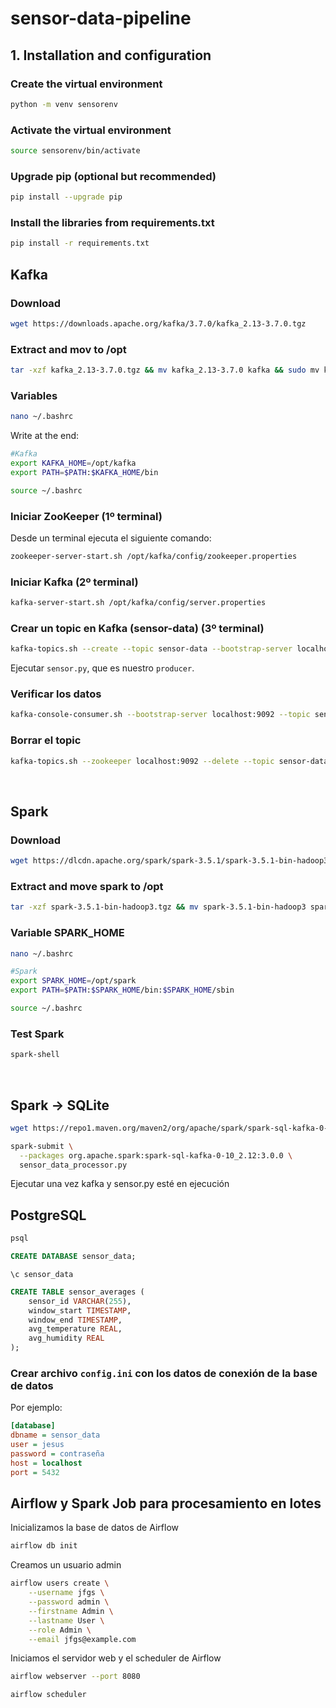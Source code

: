 # sensor-data-pipeline

## 1. Installation and configuration
### Create the virtual environment
```sh
python -m venv sensorenv
```

### Activate the virtual environment
```sh
source sensorenv/bin/activate
```
### Upgrade pip (optional but recommended)
```sh
pip install --upgrade pip
```
### Install the libraries from requirements.txt
```sh
pip install -r requirements.txt
```

## Kafka 

### Download
```sh
wget https://downloads.apache.org/kafka/3.7.0/kafka_2.13-3.7.0.tgz
```

### Extract and mov to /opt
```sh
tar -xzf kafka_2.13-3.7.0.tgz && mv kafka_2.13-3.7.0 kafka && sudo mv kafka /opt && rm kafka_2.13-3.7.0.tgz
```

### Variables

```sh
nano ~/.bashrc
```

Write at the end:

```sh
#Kafka
export KAFKA_HOME=/opt/kafka
export PATH=$PATH:$KAFKA_HOME/bin
```

```sh
source ~/.bashrc
```

### Iniciar ZooKeeper (1º terminal)

Desde un terminal ejecuta el siguiente comando:

```sh
zookeeper-server-start.sh /opt/kafka/config/zookeeper.properties

```
### Iniciar Kafka (2º terminal)

```sh
kafka-server-start.sh /opt/kafka/config/server.properties
```

### Crear un topic en Kafka (sensor-data) (3º terminal)
```sh
kafka-topics.sh --create --topic sensor-data --bootstrap-server localhost:9092 --partitions 1 --replication-factor 1
```

Ejecutar `sensor.py`, que es nuestro `producer`.

###  Verificar los datos
```sh
kafka-console-consumer.sh --bootstrap-server localhost:9092 --topic sensor-data --from-beginning
```

### Borrar el topic
```sh
kafka-topics.sh --zookeeper localhost:9092 --delete --topic sensor-data
```

<br>

## Spark

### Download
```sh
wget https://dlcdn.apache.org/spark/spark-3.5.1/spark-3.5.1-bin-hadoop3.tgz
```

### Extract and move spark to /opt
```sh
tar -xzf spark-3.5.1-bin-hadoop3.tgz && mv spark-3.5.1-bin-hadoop3 spark && sudo mv spark /opt && rm spark-3.5.1-bin-hadoop3.tgz
```

### Variable SPARK_HOME
```sh
nano ~/.bashrc
```

```sh
#Spark
export SPARK_HOME=/opt/spark
export PATH=$PATH:$SPARK_HOME/bin:$SPARK_HOME/sbin
```

```sh
source ~/.bashrc
```
### Test Spark
```sh
spark-shell
```


<br>


## Spark -> SQLite
```sh
wget https://repo1.maven.org/maven2/org/apache/spark/spark-sql-kafka-0-10_2.12/3.0.0/spark-sql-kafka-0-10_2.12-3.0.0.jar
```
```sh
spark-submit \
  --packages org.apache.spark:spark-sql-kafka-0-10_2.12:3.0.0 \
  sensor_data_processor.py
```
Ejecutar una vez kafka y sensor.py esté en ejecución


## PostgreSQL

```sh
psql
```

```sql
CREATE DATABASE sensor_data;
```
```
\c sensor_data
```

```sql
CREATE TABLE sensor_averages (
    sensor_id VARCHAR(255),
    window_start TIMESTAMP,
    window_end TIMESTAMP,
    avg_temperature REAL,
    avg_humidity REAL
);
```
### Crear archivo `config.ini` con los datos de conexión de la base de datos

Por ejemplo:
```ini
[database]
dbname = sensor_data
user = jesus
password = contraseña
host = localhost
port = 5432
```


## Airflow y Spark Job para procesamiento en lotes

Inicializamos la base de datos de Airflow
```sh
airflow db init
```
Creamos un usuario admin

```sh
airflow users create \
    --username jfgs \
    --password admin \
    --firstname Admin \
    --lastname User \
    --role Admin \
    --email jfgs@example.com
```
Iniciamos el servidor web y el scheduler de Airflow
```sh
airflow webserver --port 8080

airflow scheduler
```


